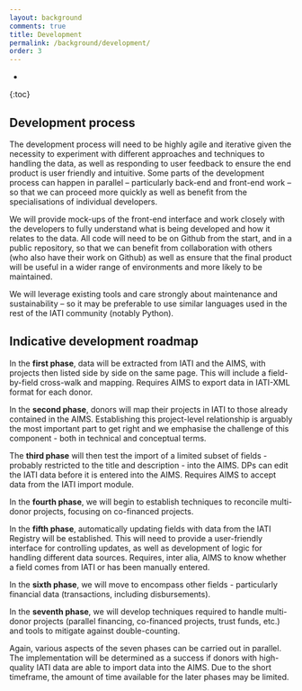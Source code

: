```yaml
---
layout: background
comments: true
title: Development
permalink: /background/development/
order: 3
---
```


* 
{:toc}

## Development process

The development process will need to be highly agile and iterative given the necessity to experiment with different approaches and techniques to handling the data, as well as responding to user feedback to ensure the end product is user friendly and intuitive. Some parts of the development process can happen in parallel – particularly back-end and front-end work – so that we can proceed more quickly as well as benefit from the specialisations of individual developers.   

We will provide mock-ups of the front-end interface and work closely with the developers to fully understand what is being developed and how it relates to the data. All code will need to be on Github from the start, and in a public repository, so that we can benefit from collaboration with others (who also have their work on Github) as well as ensure that the final product will be useful in a wider range of environments and more likely to be maintained.

We will leverage existing tools and care strongly about maintenance and sustainability – so it may be preferable to use similar languages used in the rest of the IATI community (notably Python).

## Indicative development roadmap

In the **first phase**, data will be extracted from IATI and the AIMS, with projects then listed side by side on the same page. This will include a field-by-field cross-walk and mapping. Requires AIMS to export data in IATI-XML format for each donor.

In the **second phase**, donors will map their projects in IATI to those already contained in the AIMS. Establishing this project-level relationship is arguably the most important part to get right and we emphasise the challenge of this component - both in technical and conceptual terms. 

The **third phase** will then test the import of a limited subset of fields - probably restricted to the title and description - into the AIMS. DPs can edit the IATI data before it is entered into the AIMS. Requires AIMS to accept data from the IATI import module. 

In the **fourth phase**, we will begin to establish techniques to reconcile multi-donor projects, focusing on co-financed projects.

In the **fifth phase**, automatically updating fields with data from the IATI Registry will be established. This will need to provide a user-friendly interface for controlling updates, as well as development of logic for handling different data sources. Requires, inter alia, AIMS to know whether a field comes from IATI or has been manually entered.

In the **sixth phase**, we will move to encompass other fields - particularly financial data (transactions, including disbursements).

In the **seventh phase**, we will develop techniques required to handle multi-donor projects (parallel financing, co-financed projects, trust funds, etc.) and tools to mitigate against double-counting.

Again, various aspects of the seven phases can be carried out in parallel. The implementation will be determined as a success if donors with high-quality IATI data are able to import data into the AIMS. Due to the short timeframe, the amount of time available for the later phases may be limited.
